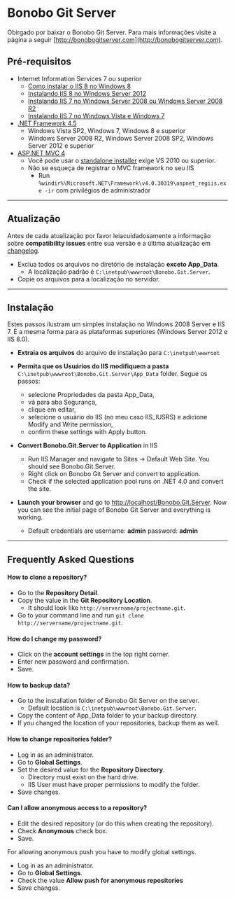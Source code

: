 Bonobo Git Server
==============================================

Obirgado por baixar o Bonobo Git Server. Para mais informações visite a página a seguir [http://bonobogitserver.com](http://bonobogitserver.com).


Pré-requisitos
-----------------------------------------------

* Internet Information Services 7 ou superior
    * [Como instalar o IIS 8 no Windows 8](http://www.howtogeek.com/112455/how-to-install-iis-8-on-windows-8/)
    * [Instalando IIS 8 no Windows Server 2012](http://www.iis.net/learn/get-started/whats-new-in-iis-8/installing-iis-8-on-windows-server-2012)
    * [Instalando IIS 7 no Windows Server 2008 ou Windows Server 2008 R2](http://www.iis.net/learn/install/installing-iis-7/installing-iis-7-and-above-on-windows-server-2008-or-windows-server-2008-r2)
    * [Instalando IIS 7 no Windows Vista e Windows 7](http://www.iis.net/learn/install/installing-iis-7/installing-iis-on-windows-vista-and-windows-7)
* [.NET Framework 4.5](http://www.microsoft.com/en-us/download/details.aspx?id=30653)
    * Windows Vista SP2, Windows 7, Windows 8 e superior
    * Windows Server 2008 R2, Windows Server 2008 SP2, Windows Server 2012 e superior
* [ASP.NET MVC 4](http://www.asp.net/mvc/mvc4)
    * Você pode usar o [standalone installer](http://www.microsoft.com/en-us/download/details.aspx?id=30683) exige VS 2010 ou superior.
    * Não se esqueça de registrar o MVC framework no seu IIS
        * Run `%windir%\Microsoft.NET\Framework\v4.0.30319\aspnet_regiis.exe -ir` com privilégios de administrador


<hr />



Atualização
-----------------------------------------------

Antes de cada atualização por favor leiacuidadosamente a informação sobre **compatibility issues** entre sua versão e a última atualização em [changelog](/changelog.md).

* Exclua todos os arquivos no diretório de instalação **exceto App_Data**.
    * A localização padrão é `C:\inetpub\wwwroot\Bonobo.Git.Server`.
* Copie os arquivos para a localização no servidor.


<hr />



Instalação
-----------------------------------------------

Estes passos ilustram um simples instalação no Windows 2008 Server e IIS 7. É a mesma forma para as plataformas superiores (Windows Server 2012 e IIS 8.0).

* **Extraia os arquivos** do arquivo de instalação para `C:\inetpub\wwwroot`

* **Permita que os Usuários do IIS modifiquem a pasta** `C:\inetpub\wwwroot\Bonobo.Git.Server\App_Data` folder. Segue os passos:
    * selecione Propriedades da pasta App_Data,
    * vá para aba Segurança, 
    * clique em editar, 
    * selecione o usuário do IIS (no meu caso IIS_IUSRS) e adicione Modify and Write permission,
    * confirm these settings with Apply button.

* **Convert Bonobo.Git.Server to Application** in IIS
    * Run IIS Manager and navigate to Sites -> Default Web Site. You should see Bonobo.Git.Server.
    * Right click on Bonobo Git Server and convert to application.
    * Check if the selected application pool runs on .NET 4.0 and convert the site.

* **Launch your browser** and go to [http://localhost/Bonobo.Git.Server](http://localhost/Bonobo.Git.Server). Now you can see the initial page of Bonobo Git Server and everything is working.
    * Default credentials are username: **admin** password: **admin**


<hr />


Frequently Asked Questions
-----------------------------------------------

#### How to clone a repository?

* Go to the **Repository Detail**.
* Copy the value in the **Git Repository Location**.
    * It should look like `http://servername/projectname.git`.
* Go to your command line and run `git clone http://servername/projectname.git`.

#### How do I change my password?

* Click on the **account settings** in the top right corner.
* Enter new password and confirmation.
* Save.

#### How to backup data?

* Go to the installation folder of Bonobo Git Server on the server.
    * Default location is `C:\inetpub\wwwroot\Bonobo.Git.Server`.
* Copy the content of App_Data folder to your backup directory.
* If you changed the location of your repositories, backup them as well.

#### How to change repositories folder?

* Log in as an administrator.
* Go to **Global Settings**.
* Set the desired value for the **Repository Directory**.
    * Directory must exist on the hard drive.
    * IIS User must have proper permissions to modify the folder.
* Save changes.    

#### Can I allow anonymous access to a repository?

* Edit the desired repository (or do this when creating the repository).
* Check **Anonymous** check box.
* Save.

For allowing anonymous push you have to modify global settings.

* Log in as an administrator.
* Go to **Global Settings**.
* Check the value **Allow push for anonymous repositories**
* Save changes.
